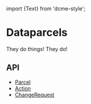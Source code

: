 import {Text} from 'dcme-style';

# Dataparcels

They do things! They do!

## API

* [Parcel](/api/Parcel)
* [Action](/api/Action)
* [ChangeRequest](/api/ChangeRequest)
